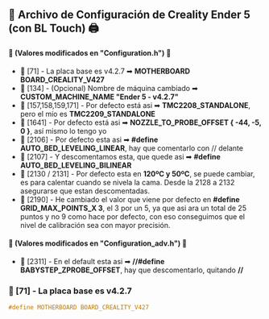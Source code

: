 ## 📜 **Archivo de Configuración de Creality Ender 5 (con BL Touch)** 🖨️

#### 🔧 **(Valores modificados en "Configuration.h")** 🔧

- 🔹 [71] - La placa base es v4.2.7 ➡ **MOTHERBOARD BOARD_CREALITY_V427**
- 🔹 [134] - (Opcional) Nombre de máquina cambiado ➡ **CUSTOM_MACHINE_NAME "Ender 5 - v4.2.7"**
- 🔹 [157,158,159,171] - Por defecto está asi ➡ **TMC2208_STANDALONE**, pero el mío es **TMC2209_STANDALONE**
- 🔹 [1641] - Por defecto está asi ➡ **NOZZLE_TO_PROBE_OFFSET { -44, -5, 0 }**, así mismo lo tengo yo
- 🔹 [2106] - Por defecto esta asi ➡ **#define AUTO_BED_LEVELING_LINEAR**, hay que comentarlo con // delante
- 🔹 [2107] - Y descomentamos esta, que quede asi ➡ **#define AUTO_BED_LEVELING_BILINEAR**
- 🔹 [2130 / 2131] - Por defecto esta en **120ºC y 50ºC**, se puede cambiar, es para calentar cuando se nivela la cama. Desde la 2128 a 2132 asegurarse que estan descomentadas.
- 🔹 [2190] - He cambiado el valor que viene por defecto en **#define GRID_MAX_POINTS_X 3**, el 3 por un 5, ya que asi ara un total de 25 puntos y no 9 como hace por defecto, con eso conseguimos que el nivel de calibración sea con mayor precisión.

#### 🔧 **(Valores modificados en "Configuration_adv.h")** 🔧

- 🔹 [2311] - En el default esta asi ➡ **//#define BABYSTEP_ZPROBE_OFFSET**,  hay que descomentarlo, quitando **//**

### 🔹 [71] - La placa base es **v4.2.7**  
```c
#define MOTHERBOARD BOARD_CREALITY_V427